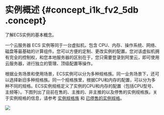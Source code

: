 # 实例概述 {#concept_i1k_fv2_5db .concept}

了解ECS实例的基本概念。

一个云服务器 ECS 实例等同于一台虚拟机，包含 CPU、内存、操作系统、网络、磁盘等最基础的计算组件。您可以方便的定制、更改实例的配置。您对该虚拟机拥有完全的控制权，和您本地服务器的区别在于，您只需要登录到阿里云，即可使用云服务器，进行独立的管理、顶级配置等操作。

根据业务场景和使用场景，ECS实例可以分为多种规格族。同一业务场景下，还可以选择新旧多种规格族。同一个规格族里，根据CPU和内存的配置，可以分为多种不同的规格。ECS实例规格定义了实例的CPU和内存的配置（包括CPU型号、主频等）。下图列出了目前在售的、主推的、非主推的以及停售的实例规格族。关于实例规格的信息，请参考 [实例规格族](cn.zh-CN/产品简介/实例规格族.md#) 和 [已停售的实例规格](https://help.aliyun.com/knowledge_detail/55263.html)。

![](http://static-aliyun-doc.oss-cn-hangzhou.aliyuncs.com/assets/img/9550/2853_zh-CN.png)


